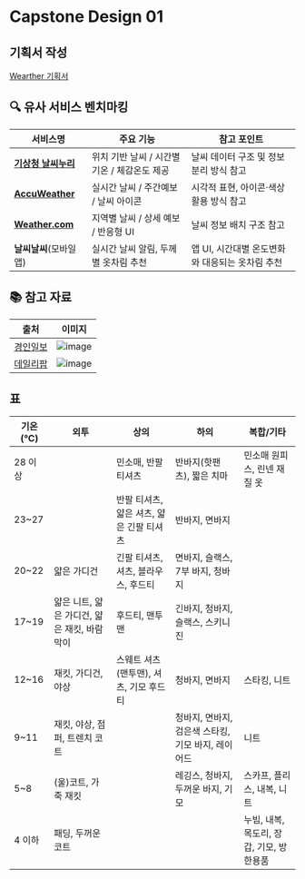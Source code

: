 # Capstone Design 01

## 기획서 작성
[Wearther 기획서](https://github.com/Gnyo/Capstone/blob/main/README.md)

## 🔍 유사 서비스 벤치마킹

| 서비스명 | 주요 기능 | 참고 포인트 |
|----------|-----------|-------------|
| [**기상청 날씨누리**](https://www.weather.go.kr) | 위치 기반 날씨 / 시간별 기온 / 체감온도 제공 | 날씨 데이터 구조 및 정보 분리 방식 참고 |
| [**AccuWeather**](https://www.accuweather.com) | 실시간 날씨 / 주간예보 / 날씨 아이콘 | 시각적 표현, 아이콘·색상 활용 방식 참고 |
| [**Weather.com**](https://weather.com) | 지역별 날씨 / 상세 예보 / 반응형 UI | 날씨 정보 배치 구조 참고 |
| **날씨날씨**(모바일 앱) | 실시간 날씨 알림, 두께별 옷차림 추천 | 앱 UI, 시간대별 온도변화와 대응되는 옷차림 추천 |

## 📚 참고 자료
출처|이미지
---|---
[경인일보](https://www.kyeongin.com/article/1325028)| ![image](https://github.com/user-attachments/assets/0fc20b48-ab6a-479e-ab7b-e763026f34f9)
[데일리팝](https://www.dailypop.kr/news/articleView.html?idxno=43540)|![image](https://github.com/user-attachments/assets/d986f7aa-3609-4af4-8fc5-299c8f999e45)

## 표

기온(℃) | 외투 | 상의 | 하의 | 복합/기타 |
---|---|---|---|---|
28 이상  | | 민소매, 반팔 티셔츠 | 반바지(핫팬츠), 짧은 치마 | 민소매 원피스, 린넨 재질 옷
23~27 | |반팔 티셔츠, 얇은 셔츠, 얇은 긴팔 티셔츠 | 반바지, 면바지 | |
20~22 | 얇은 가디건 | 긴팔 티셔츠, 셔츠, 블라우스, 후드티 | 면바지, 슬랙스, 7부 바지, 청바지 | |
17~19 | 얇은 니트, 얇은 가디건, 얇은 재킷, 바람막이 | 후드티, 맨투맨 | 긴바지, 청바지, 슬랙스, 스키니진 | |
12~16 | 재킷, 가디건, 야상 | 스웨트 셔츠(맨투맨), 셔츠, 기모 후드티 | 청바지, 면바지 | 스타킹, 니트
9~11 | 재킷, 야상, 점퍼, 트렌치 코트 | | 청바지, 면바지, 검은색 스타킹, 기모 바지, 레이어드 | 니트
5~8 | (울)코트, 가죽 재킷 | | 레깅스, 청바지, 두꺼운 바지, 기모 | 스카프, 플리스, 내복, 니트
4 이하 | 패딩, 두꺼운 코트 | | | 누빔, 내복, 목도리, 장갑, 기모, 방한용품 |

